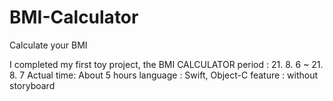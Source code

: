 # BMI-Calculator
Calculate your BMI

I completed my first toy project, the BMI CALCULATOR
period : 21. 8. 6 ~ 21. 8. 7
Actual time: About 5 hours
language : Swift, Object-C
feature : without storyboard
